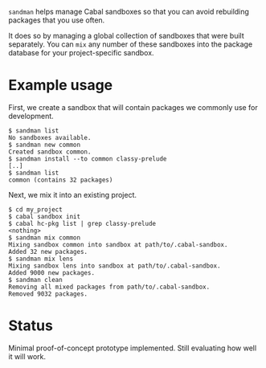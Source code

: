 `sandman` helps manage Cabal sandboxes so that you can avoid rebuilding
packages that you use often.

It does so by managing a global collection of sandboxes that were built
separately. You can `mix` any number of these sandboxes into the package
database for your project-specific sandbox.

# Example usage

First, we create a sandbox that will contain packages we commonly use for
development.

    $ sandman list
    No sandboxes available.
    $ sandman new common
    Created sandbox common.
    $ sandman install --to common classy-prelude
    [..]
    $ sandman list
    common (contains 32 packages)

Next, we mix it into an existing project.

    $ cd my_project
    $ cabal sandbox init
    $ cabal hc-pkg list | grep classy-prelude
    <nothing>
    $ sandman mix common
    Mixing sandbox common into sandbox at path/to/.cabal-sandbox.
    Added 32 new packages.
    $ sandman mix lens
    Mixing sandbox lens into sandbox at path/to/.cabal-sandbox.
    Added 9000 new packages.
    $ sandman clean
    Removing all mixed packages from path/to/.cabal-sandbox.
    Removed 9032 packages.

# Status

Minimal proof-of-concept prototype implemented. Still evaluating how well it
will work.
